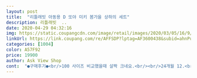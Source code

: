 ```yaml
---
layout: post 
title:  "리틀래빗 아동용 D 또야 미키 봄가을 상하의 세트" 
description: 리틀래빗  ..
date: 2020-04-29 04:32:16 
img: https://static.coupangcdn.com/image/retail/images/2020/03/05/16/9/fbef4228-2b1d-45ca-9e94-ad4c065b63e6.jpg 
linkUrl: https://link.coupang.com/re/AFFSDP?lptag=AF3600438&subid=ahnPublicAsk&pageKey=1362903144&itemId=2394361631&vendorItemId=70389599709&traceid=V0-113-09a711dedeb3b839 
categories: [1004] 
color: A57F92 
price: 19900 
author: Ask View Shop 
cont:  "●구매후기●<br/>100 사이즈 비교했을때 살짝 크네요.<br/><br/>24개월 12.<br/>5 키로 아가입니다.<br/><br/>더 더워지면 못입히겠어요.<br/><br/>봄가을용으로 좋아요.<br/> 가격도 만족합니다.<br/> 우리아기 10키로 아가에요.<br/> 넉넉하게 편하게 입을수 있습니다.<br/> 상하복세트로 입으니 외출용으로 딱입니다.<br/><br/>상의는 살짝 크고 하의는 딱 맞아요.<br/><br/>옷 두께는 두껍지 않고 지금 입을만해요.<br/><br/>재질도 나쁘지 않아보여요 ^^<br/>평소 100 입으면 넉넉한 정도로 작은 아기에요<br/>품질 좋아요~~5살 남아 100센치에 15키로 이쁘게 잘맞아요~^^<br/>100 사이즈 비교했을때 살짝 크네요.<br/><br/>24개월 12.<br/>5 키로 아가입니다.<br/><br/>더 더워지면 못입히겠어요.<br/><br/>봄가을용으로 좋아요.<br/> 가격도 만족합니다.<br/> 우리아기 10키로 아가에요.<br/> 넉넉하게 편하게 입을수 있습니다.<br/> 상하복세트로 입으니 외출용으로 딱입니다.<br/><br/>상의는 살짝 크고 하의는 딱 맞아요.<br/><br/>옷 두께는 두껍지 않고 지금 입을만해요.<br/><br/>재질도 나쁘지 않아보여요 ^^<br/>평소 100 입으면 넉넉한 정도로 작은 아기에요<br/>품질 좋아요~~5살 남아 100센치에 15키로 이쁘게 잘맞아요~^^<br/>" 
---
```

